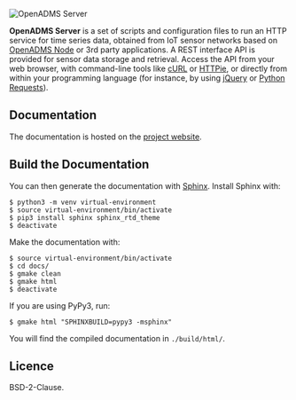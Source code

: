 ![OpenADMS Server](https://www.dabamos.de/github/openadms.png)

**OpenADMS Server** is a set of scripts and configuration files to run an HTTP
service for time series data, obtained from IoT sensor networks based on
[OpenADMS Node](https://github.com/dabamos/openadms-node/) or 3rd party
applications. A REST interface API is provided for sensor data storage and
retrieval. Access the API from your web browser, with command-line tools like
[cURL](https://curl.haxx.se/) or [HTTPie](https://httpie.org/), or directly from
within your programming language (for instance, by using
[jQuery](https://jquery.com/) or [Python
Requests](http://docs.python-requests.org/en/master/)).

## Documentation
The documentation is hosted on the
[project website](https://www.dabamos.de/manual/openadms-server/).

## Build the Documentation
You can then generate the documentation with
[Sphinx](http://www.sphinx-doc.org/). Install Sphinx with:
```
$ python3 -m venv virtual-environment
$ source virtual-environment/bin/activate
$ pip3 install sphinx sphinx_rtd_theme
$ deactivate
```
Make the documentation with:
```
$ source virtual-environment/bin/activate
$ cd docs/
$ gmake clean
$ gmake html
$ deactivate
```
If you are using PyPy3, run:
```
$ gmake html "SPHINXBUILD=pypy3 -msphinx"
```
You will find the compiled documentation in `./build/html/`.

## Licence
BSD-2-Clause.
